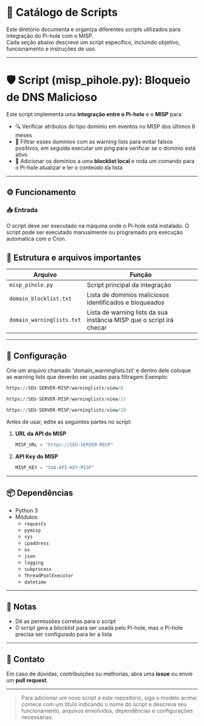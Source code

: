 
# 📘 Catálogo de Scripts

Este diretório documenta e organiza diferentes scripts utilizados para integração do Pi-hole com o MISP.  
Cada seção abaixo descreve um script específico, incluindo objetivo, funcionamento e instruções de uso.

---

# 🛡️ Script (misp_pihole.py): Bloqueio de DNS Malicioso

Este script implementa uma **integração entre o Pi-hole** e o **MISP** para:

- 🔍 Verificar atributos do tipo dominio em eventos no MISP dos últimos 6 meses
- 🧠 Filtrar esses dominios com as warning lists para evitar falsos positivos, em seguida executar um ping para verificar se o domínio está ativo
- 🚫 Adicionar os domínios a uma **blocklist local** e roda um comando para o Pi-hole atualizar e ler o conteúdo da lista

---

## ⚙️ Funcionamento

### 📥 Entrada
O script deve ser executado na máquina onde o Pi-hole está instalado. O script pode ser executado manualmente ou programado pra execução automatica com o Cron.


## 📂 Estrutura e arquivos importantes

| Arquivo                    | Função                                                                |
|----------------------------|-----------------------------------------------------------------------|
| `misp_pihole.py`           | Script principal da integração                                        |
| `domain_blocklist.txt`     | Lista de domínios maliciosos identificados e bloqueados               |
| `domain_warninglists.txt`  | Lista de warning lists da sua instância MISP que o script irá checar  |

---

## 🔐 Configuração

Crie um arquivo chamado 'domain_warninglists.txt' e dentro dele coloque as warning lists que deverão ser usadas para filtragem
Exemplo:
 ```python
https://SEU-SERVER-MISP/warninglists/view/6

https://SEU-SERVER-MISP/warninglists/view/17

https://SEU-SERVER-MISP/warninglists/view/20
 ```

Antes de usar, edite as seguintes partes no script:

1. **URL da API do MISP**
   ```python
   MISP_URL = "https://SEU-SERVER-MISP"
   ```

2. **API Key do MISP**
   ```python
   MISP_KEY = "SUA-API-KEY-MISP"
   ```
---

## 📦 Dependências

- Python 3
- Módulos:
  - `requests`
  - `pymisp`
  - `sys`
  - `ipaddress`
  - `os`
  - `json`
  - `logging`
  - `subprocess`
  - `ThreadPoolExecutor`
  - `datetime`

---

## 🚨 Notas

- Dê as permissões corretas para o script
- O script gera a blocklist para ser usada pelo Pi-hole, mas o Pi-hole precisa ser configurado para ler a lista

---

## 📧 Contato

Em caso de dúvidas, contribuições ou melhorias, abra uma **issue** ou envie um **pull request**.

---

> Para adicionar um novo script a este repositório, siga o modelo acima: comece com um título indicando o nome do script e descreva seu funcionamento, arquivos envolvidos, dependências e configurações necessárias.

